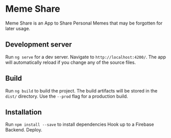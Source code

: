 # Meme Share

Meme Share is an App to Share Personal Memes that may be forgotten for later usage.

## Development server

Run `ng serve` for a dev server. Navigate to `http://localhost:4200/`. The app will automatically reload if you change any of the source files.

## Build

Run `ng build` to build the project. The build artifacts will be stored in the `dist/` directory. Use the `--prod` flag for a production build.

## Installation

Run `npm install --save` to install dependencies
Hook up to a Firebase Backend.
Deploy.
